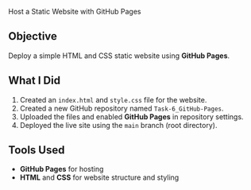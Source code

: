 Host a Static Website with GitHub Pages
##  Objective
Deploy a simple HTML and CSS static website using **GitHub Pages**.

##  What I Did
1. Created an `index.html` and `style.css` file for the website.  
2. Created a new GitHub repository named `Task-6_GitHub-Pages`.  
3. Uploaded the files and enabled **GitHub Pages** in repository settings.  
4. Deployed the live site using the `main` branch (root directory).  

##  Tools Used
- **GitHub Pages** for hosting  
- **HTML** and **CSS** for website structure and styling  

